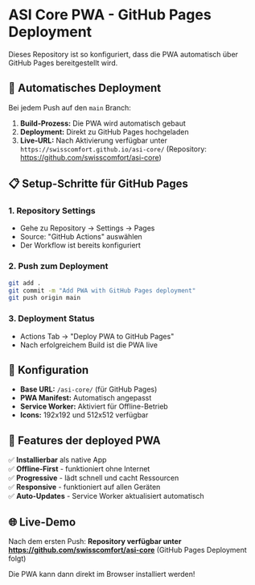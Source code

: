 # ASI Core PWA - GitHub Pages Deployment

Dieses Repository ist so konfiguriert, dass die PWA automatisch über GitHub Pages bereitgestellt wird.

## 🚀 Automatisches Deployment

Bei jedem Push auf den `main` Branch:

1. **Build-Prozess:** Die PWA wird automatisch gebaut
2. **Deployment:** Direkt zu GitHub Pages hochgeladen
3. **Live-URL:** Nach Aktivierung verfügbar unter `https://swisscomfort.github.io/asi-core/` (Repository: https://github.com/swisscomfort/asi-core)

## 📋 Setup-Schritte für GitHub Pages

### 1. Repository Settings

- Gehe zu Repository → Settings → Pages
- Source: "GitHub Actions" auswählen
- Der Workflow ist bereits konfiguriert

### 2. Push zum Deployment

```bash
git add .
git commit -m "Add PWA with GitHub Pages deployment"
git push origin main
```

### 3. Deployment Status

- Actions Tab → "Deploy PWA to GitHub Pages"
- Nach erfolgreichem Build ist die PWA live

## 🔧 Konfiguration

- **Base URL:** `/asi-core/` (für GitHub Pages)
- **PWA Manifest:** Automatisch angepasst
- **Service Worker:** Aktiviert für Offline-Betrieb
- **Icons:** 192x192 und 512x512 verfügbar

## 📱 Features der deployed PWA

✅ **Installierbar** als native App  
✅ **Offline-First** - funktioniert ohne Internet  
✅ **Progressive** - lädt schnell und cacht Ressourcen  
✅ **Responsive** - funktioniert auf allen Geräten  
✅ **Auto-Updates** - Service Worker aktualisiert automatisch

## 🌐 Live-Demo

Nach dem ersten Push: **Repository verfügbar unter https://github.com/swisscomfort/asi-core** (GitHub Pages Deployment folgt)

Die PWA kann dann direkt im Browser installiert werden!
